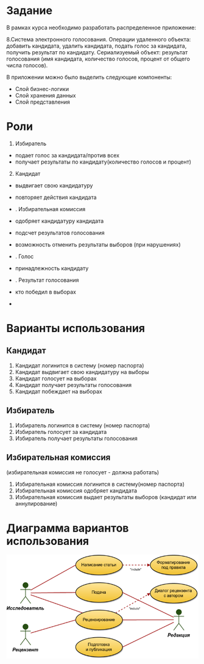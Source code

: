 # Задание
В рамках курса  необходимо разработать распределенное приложение:

8.Система электронного голосования. 
Операции удаленного объекта: добавить кандидата, удалить кандидата, подать голос за кандидата, получить результат по кандидату. 
Сериализуемый объект: результат голосования (имя кандидата, количество голосов, процент от общего числа голосов).


В приложении можно было выделить следующие компоненты:

* Слой бизнес-логики
* Слой хранения данных
* Слой представления

# Роли
1. Избиратель
 * подает голос за кандидата/против всех
 * получает результаты по кандидату(количество голосов и процент)

2. Кандидат
 * выдвигает свою кандидатуру
 * повторяет действия кандидата
 
* . Избирательная комиссия
 * одобряет кандидатуру кандидата
 * подсчет результатов голосования
 * возможность отменить результаты выборов (при нарушениях)

* . Голос
 * принадлежность кандидату

* . Результат голосования
 * кто победил в выборах
 * 

# Варианты использования

## Кандидат
1. Кандидат логинится в систему (номер паспорта)
2. Кандидат выдвигает свою кандидатуру на выборы
3. Кандидат голосует на выборах
4. Кандидат получает результаты голосования
5. Кандидат побеждает на выборах



## Избиратель
1. Избиратель логинится в систему (номер паспорта)
2. Избиратель голосует за кандидата
3. Избиратель получает результаты голосования

## Избирательная комиссия 
(избирательная комиссия не голосует - должна работать)

1. Избирательная комиссия логинится в систему(номер паспорта)
2. Избирательная комиссия одобряет кандидата
3. Избирательная комиссия выдает результаты выборов (кандидат или аннулирование)

# Диаграмма вариантов использования
![Диаграмма вариантов использования](https://raw.githubusercontent.com/h31/SoftwareArchitecture/master/UseCases.png)